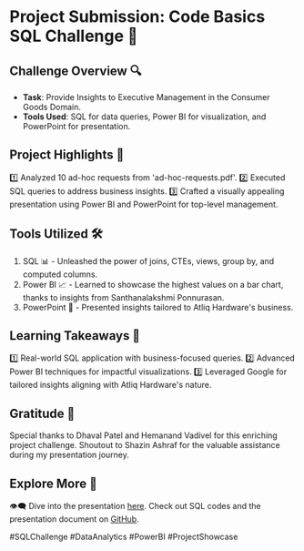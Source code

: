 # Project Submission: Code Basics SQL Challenge 🚀

## Challenge Overview 🔍
- **Task**: Provide Insights to Executive Management in the Consumer Goods Domain.
- **Tools Used**: SQL for data queries, Power BI for visualization, and PowerPoint for presentation.

## Project Highlights 🎯
1️⃣ Analyzed 10 ad-hoc requests from 'ad-hoc-requests.pdf'.
2️⃣ Executed SQL queries to address business insights.
3️⃣ Crafted a visually appealing presentation using Power BI and PowerPoint for top-level management.

## Tools Utilized 🛠
1. SQL 📊 - Unleashed the power of joins, CTEs, views, group by, and computed columns.
2. Power BI 📈 - Learned to showcase the highest values on a bar chart, thanks to insights from Santhanalakshmi Ponnurasan.
3. PowerPoint 📑 - Presented insights tailored to Atliq Hardware's business.

## Learning Takeaways 🧠
1️⃣ Real-world SQL application with business-focused queries.
2️⃣ Advanced Power BI techniques for impactful visualizations.
3️⃣ Leveraged Google for tailored insights aligning with Atliq Hardware's nature.

## Gratitude 🙏
Special thanks to Dhaval Patel and Hemanand Vadivel for this enriching project challenge. Shoutout to Shazin Ashraf for the valuable assistance during my presentation journey.

## Explore More 🔗
👁‍🗨 Dive into the presentation [here](link-to-your-presentation). Check out SQL codes and the presentation document on [GitHub](link-to-your-github-repo).

#SQLChallenge #DataAnalytics #PowerBI #ProjectShowcase
